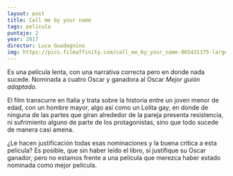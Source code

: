 ```yaml
---
layout: post
title: Call me by your name
tags: pelicula
puntaje: 2
year: 2017
director: Luca Guadagnino
img: https://pics.filmaffinity.com/call_me_by_your_name-865431375-large.jpg
---
```


Es una película lenta, con una narrativa correcta pero en donde nada sucede. Nominada a cuatro Oscar y ganadora al Oscar *Mejor guión adaptado*.

El film transcurre en Italia y trata sobre la historia entre un joven menor de edad, con un hombre mayor, algo así como un Lolita gay, en donde de ninguna de las partes que giran alrededor de la pareja presenta resistencia, ni sufrimiento alguno de parte de los protagonistas, sino que todo sucede de manera casi amena.

¿Le hacen justificación todas esas nominaciones y la buena crítica a esta película? Es posible, que sin haber leído el libro, sí justifique su Oscar ganador, pero no estamos frente a una película que merezca haber estado nominada como mejor película.
